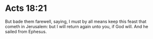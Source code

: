# Acts 18:21

But bade them farewell, saying, I must by all means keep this feast that cometh in Jerusalem: but I will return again unto you, if God will. And he sailed from Ephesus.